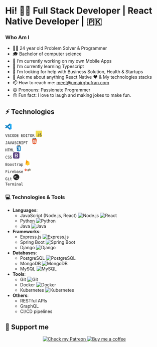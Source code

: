 
# Hi! 👋🏻 Full Stack Developer | React Native Developer | 🇵🇰

### Who Am I

- 👨‍💻   24 year old Problem Solver & Programmer
- 🎓   Bachelor of computer science 
- 🔭   I’m currently working on my own Mobile Apps 
- 🌱   I’m currently learning Typescript
- 🤔   I’m looking for help with Business Solution, Health & Startups
- 💬   Ask me about anything React Native ♥️ & My technologies stacks
- 📫   How to reach me: meet@umairghufran.com 
- 😄   Pronouns: Passionate Programmer
- 🙃   Fun fact: I love to laugh and making jokes to make fun.

## ⚡ Technologies
<code><img height="20" src="https://raw.githubusercontent.com/github/explore/80688e429a7d4ef2fca1e82350fe8e3517d3494d/topics/visual-studio-code/visual-studio-code.png"> VSCODE EDITOR</code>
<code><img height="20" src="https://raw.githubusercontent.com/github/explore/80688e429a7d4ef2fca1e82350fe8e3517d3494d/topics/javascript/javascript.png"> JAVASCRIPT </code>
<code><img height = "20" src ="https://raw.githubusercontent.com/github/explore/80688e429a7d4ef2fca1e82350fe8e3517d3494d/topics/html/html.png"> HTML</code>
<code><img height = "20" src ="https://raw.githubusercontent.com/github/explore/80688e429a7d4ef2fca1e82350fe8e3517d3494d/topics/css/css.png"> CSS</code>
<code><img height = "20" src ="https://raw.githubusercontent.com/github/explore/80688e429a7d4ef2fca1e82350fe8e3517d3494d/topics/bootstrap/bootstrap.png"> Boostrap</code>
<code><img height="20" src="https://raw.githubusercontent.com/github/explore/80688e429a7d4ef2fca1e82350fe8e3517d3494d/topics/firebase/firebase.png"> Firebase</code>
<code><img height="20" src="https://raw.githubusercontent.com/github/explore/80688e429a7d4ef2fca1e82350fe8e3517d3494d/topics/git/git.png"> Git</code>
<code><img height="20" src="https://raw.githubusercontent.com/github/explore/80688e429a7d4ef2fca1e82350fe8e3517d3494d/topics/terminal/terminal.png">  Terminal</code>


### 💻 Technologies & Tools

- **Languages**: 
  - JavaScript (Node.js, React) ![Node.js](https://img.icons8.com/color/48/000000/nodejs.png) ![React](https://img.icons8.com/color/48/000000/react-native.png)
  - Python ![Python](https://img.icons8.com/color/48/000000/python.png)
  - Java ![Java](https://img.icons8.com/color/48/000000/java-coffee-cup-logo.png)
- **Frameworks**: 
  - Express.js ![Express.js](https://img.icons8.com/color/48/000000/express.png)
  - Spring Boot ![Spring Boot](https://img.icons8.com/color/48/000000/spring-logo.png)
  - Django ![Django](https://img.icons8.com/color/48/000000/django.png)
- **Databases**: 
  - PostgreSQL ![PostgreSQL](https://img.icons8.com/color/48/000000/postgresql.png)
  - MongoDB ![MongoDB](https://img.icons8.com/color/48/000000/mongodb.png)
  - MySQL ![MySQL](https://img.icons8.com/color/48/000000/mysql-logo.png)
- **Tools**: 
  - Git ![Git](https://img.icons8.com/color/48/000000/git.png)
  - Docker ![Docker](https://img.icons8.com/color/48/000000/docker.png)
  - Kubernetes ![Kubernetes](https://img.icons8.com/color/48/000000/kubernetes.png)
- **Others**: 
  - RESTful APIs
  - GraphQL
  - CI/CD pipelines


## 🙋 Support me

<p align="center">
  <a href="https://www.patreon.com/umairghufran" target="_blank">
    <img width="18%" alt="Check my Patreon" src="https://raw.githubusercontent.com/onimur/.github/master/.resources/support-patreon.png"/>
  </a>
  <a href="https://www.buymeacoffee.com/umairghufran" target="_blank">
      <img width="18%" alt="Buy me a coffee" src="https://raw.githubusercontent.com/onimur/.github/master/.resources/support-buy-coffee.png"/>
  </a>
</p>

